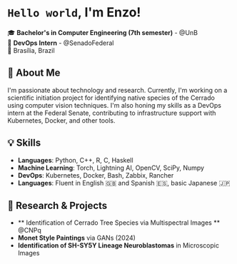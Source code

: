  # `Hello world`, I'm Enzo!

🎓 **Bachelor's in Computer Engineering (7th semester)** - @UnB  
💼 **DevOps Intern** - @SenadoFederal  
📍 Brasília, Brazil

## 🌱 About Me
I'm passionate about technology and research. Currently, I'm working on a scientific initiation project for identifying native species of the Cerrado using computer vision techniques. I'm also honing my skills as a DevOps intern at the Federal Senate, contributing to infrastructure support with Kubernetes, Docker, and other tools.

## 💡 Skills
- **Languages**: Python, C++, R, C, Haskell
- **Machine Learning**: Torch, Lightning AI, OpenCV, SciPy, Numpy
- **DevOps**: Kubernetes, Docker, Bash, Zabbix, Rancher
- **Languages**: Fluent in English 🇬🇧 and Spanish 🇪🇸, basic Japanese 🇯🇵

## 🔬 Research & Projects
- ** Identification of Cerrado Tree Species via Multispectral Images ** @CNPq
- **Monet Style Paintings** via GANs (2024)
- **Identification of SH-SY5Y Lineage Neuroblastomas** in Microscopic Images


